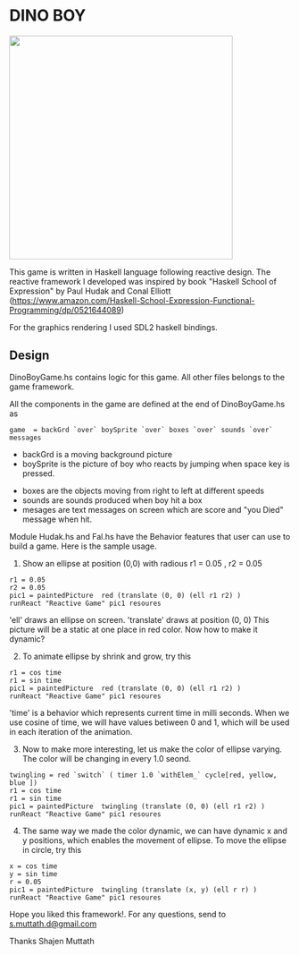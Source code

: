 
 #  DINO BOY

<img src="dinoBoyDemo.gif" width="400">

  This game is written in Haskell language following reactive design. The reactive framework
I developed was inspired by book "Haskell School of Expression" by Paul Hudak and Conal Elliott
(https://www.amazon.com/Haskell-School-Expression-Functional-Programming/dp/0521644089)

For the graphics rendering I used SDL2 haskell bindings.

## Design

DinoBoyGame.hs contains logic for this game. All other files belongs to the game framework.

All the components in the game are defined at the end of DinoBoyGame.hs as
```
game  = backGrd `over` boySprite `over` boxes `over` sounds `over` messages
```

* backGrd is a moving background picture
* boySprite is the picture of boy who reacts by jumping when space key is pressed.
- boxes are the objects moving from right to left at different speeds
- sounds are sounds produced when boy hit a box
- mesages are text messages on screen which are score and "you Died" message when hit.

Module Hudak.hs and Fal.hs have the Behavior features that user can use to build a game. Here is the sample usage.

1) Show an ellipse at position (0,0) with radious r1 = 0.05 , r2 = 0.05
```
r1 = 0.05
r2 = 0.05
pic1 = paintedPicture  red (translate (0, 0) (ell r1 r2) )
runReact "Reactive Game" pic1 resoures
```
'ell' draws an ellipse on screen. 'translate' draws at position (0, 0)
This picture will be a static at one place in red color. Now how to make it dynamic?

2) To animate ellipse by shrink and grow, try this

```
r1 = cos time
r1 = sin time
pic1 = paintedPicture  red (translate (0, 0) (ell r1 r2) )
runReact "Reactive Game" pic1 resoures
```
'time' is a behavior which represents current time in milli seconds. When we use
cosine of time, we will have values betiween 0 and 1, which will be used in each iteration of the animation.

3) Now to make more interesting, let us make the color of ellipse varying.
The color will be changing in every 1.0 seond.
```
twingling = red `switch` ( timer 1.0 `withElem_` cycle[red, yellow, blue ])
r1 = cos time
r1 = sin time
pic1 = paintedPicture  twingling (translate (0, 0) (ell r1 r2) )
runReact "Reactive Game" pic1 resoures
```

4) The same way we made the color dynamic, we can have dynamic x and y positions, which enables the movement of ellipse.
To move the ellipse in circle, try this

```
x = cos time
y = sin time
r = 0.05
pic1 = paintedPicture  twingling (translate (x, y) (ell r r) )
runReact "Reactive Game" pic1 resoures
```

Hope you liked this framework!. For any questions, send to s.muttath.d@gmail.com

Thanks
Shajen Muttath
